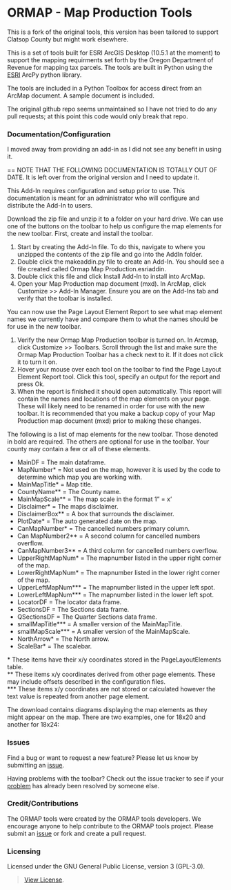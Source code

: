 # ORMAP - Map Production Tools

This is a fork of the original tools, this version has been tailored
to support Clatsop County but might work elsewhere.

This is a set of tools built for ESRI ArcGIS Desktop (10.5.1 at the
moment) to support the mapping requirments set forth by the Oregon
Department of Revenue for mapping tax parcels.  The tools are built in
Python using the <a href="https://esri.com/" target="_blank">ESRI</a>
ArcPy python library.

The tools are included in a Python Toolbox for access direct from an
ArcMap document. A sample document is included.

The original github repo seems unmaintained so I have not tried to do
any pull requests; at this point this code would only break that repo.






### Documentation/Configuration

I moved away from providing an add-in as I did not see any benefit in using it.

== NOTE THAT THE FOLLOWING DOCUMENTATION IS TOTALLY OUT OF DATE. It is left over from the original version and I need to update it.

This Add-In requires configuration and setup prior to use.  This documentation is meant for an administrator who will configure and distribute the Add-In to users.   

Download the zip file and unzip it to a folder on your hard drive.  We can use one of the buttons on the toolbar to help us configure the map elements for the new toolbar.  First, create and install the toolbar.

1.	Start by creating the Add-In file.  To do this, navigate to where you unzipped the contents of the zip file and go into the AddIn folder.  
2.	Double click the makeaddin.py file to create an Add-In.  You should see a file created called Ormap Map Production.esriaddin. 
3.	Double click this file and click Install Add-In to install into ArcMap.   
4.	Open your Map Production map document (mxd).  In ArcMap, click Customize >> Add-In Manager.  Ensure you are on the Add-Ins tab and verify that the toolbar is installed. 

You can now use the Page Layout Element Report to see what map element names we currently have and compare them to what the names should be for use in the new toolbar.

1.	Verify the new Ormap Map Production toolbar is turned on.  In Arcmap, click Customize >> Toolbars.  Scroll through the list and make sure the Ormap Map Production Toolbar has a check next to it.  If it does not click it to turn it on. 
2.	Hover your mouse over each tool on the toolbar to find the Page Layout Element Report tool.  Click this tool, specify an output for the report and press Ok.  
3.	When the report is finished it should open automatically.  This report will contain the names and locations of the map elements on your page.  These will likely need to be renamed in order for use with the new toolbar.   It is recommended that you make a backup copy of your Map Production map document (mxd) prior to making these changes.  

The following is a list of map elements for the new toolbar.  Those denoted in bold are required.  The others are optional for use in the toolbar.  Your county may contain a few or all of these elements.  

+	MainDF = The main dataframe.
+	MapNumber* = Not used on the map, however it is used by the code to determine which map you are working with.
+	MainMapTitle* = Map title.
+	CountyName** = The County name.
+	MainMapScale** = The map scale in the format 1” = x’
+	Disclaimer* = The maps disclaimer.
+	DisclaimerBox** = A box that surrounds the disclaimer.
+   PlotDate* = The auto generated date on the map.
+	CanMapNumber* = The cancelled numbers primary column.
+	Can MapNumber2** = A second column for cancelled numbers overflow.
+	CanMapNumber3** = A third column for cancelled numbers overflow.
+	UpperRightMapNum* = The mapnumber listed in the upper right corner of the map.
+	LowerRightMapNum* = The mapnumber listed in the lower right corner of the map.
+	UpperLeftMapNum*** = The mapnumber listed in the upper left spot.
+	LowerLeftMapNum*** = The mapnumber listed in the lower left spot.
+	LocatorDF = The locator data frame.
+	SectionsDF = The Sections data frame.
+	QSectionsDF = The Quarter Sections data frame.
+	smallMapTitle*** = A smaller version of the MainMapTitle.
+	smallMapScale*** = A smaller version of the MainMapScale.
+	NorthArrow* = The North arrow.
+	ScaleBar* = The scalebar.

\* These items have their x/y coordinates stored in the PageLayoutElements table.  
\** These items x/y coordinates derived from other page elements. These may include offsets described in the configuration files.  
\***  These items x/y coordinates are not stored or calculated however the text value is repeated from another page element.  

The download contains diagrams displaying the map elements as they might appear on the map.  There are two examples, one for 18x20 and another for 18x24:


### Issues
Find a bug or want to request a new feature?  Please let us know by submitting an [issue](https://github.com/ORMAPtools/MapProduction/issues). 

Having problems with the toolbar? Check out the issue tracker to see if your [problem](https://github.com/ORMAPtools/MapProduction/issues?utf8=%E2%9C%93&q=is%3Aissue) has already been resolved by someone else.

### Credit/Contributions
The ORMAP tools were created by the ORMAP tools developers.  We encourage anyone to help contribute to the ORMAP tools project.  Please submit an [issue](https://github.com/ORMAPtools/MapProduction/issues) or fork and create a pull request.


### Licensing
Licensed under the GNU General Public License, version 3 (GPL-3.0).  
> [View License](https://github.com/ORMAPtools/MapProduction/blob/master/LICENSE).
